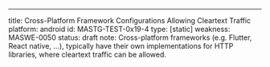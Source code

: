 ---
title: Cross-Platform Framework Configurations Allowing Cleartext Traffic
platform: android
id: MASTG-TEST-0x19-4
type: [static]
weakness: MASWE-0050
status: draft
note: Cross-platform frameworks (e.g. Flutter, React native, ...), typically have their own implementations for HTTP libraries, where cleartext traffic can be allowed.

